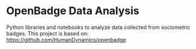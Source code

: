 # OpenBadge Data Analysis
Python libraries and notebooks to analyze data collected from sociometric badges. This project is based on: https://github.com/HumanDynamics/openbadge

